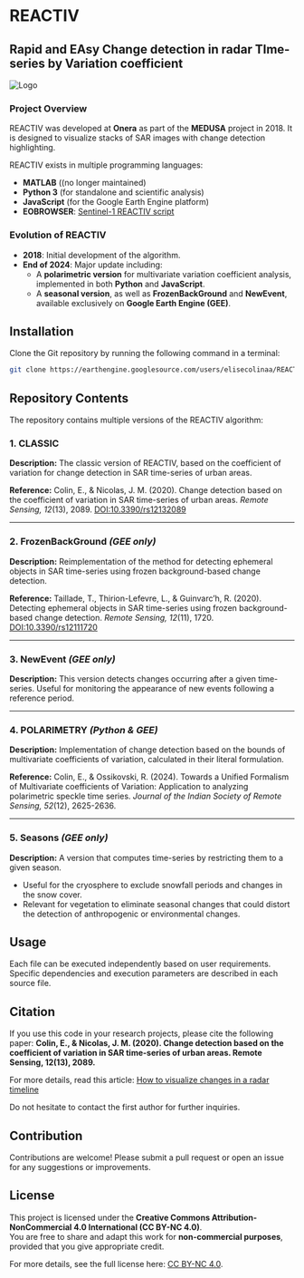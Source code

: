 # REACTIV
## Rapid and EAsy Change detection in radar TIme-series by Variation coefficient

![Logo](https://raw.githubusercontent.com/elisekoeniguer/REACTIV/master/REACTIV.png)

### Project Overview
REACTIV was developed at **Onera** as part of the **MEDUSA** project in 2018. It is designed to visualize stacks of SAR images with change detection highlighting. 

REACTIV exists in multiple programming languages:
- **MATLAB** ((no longer maintained)
- **Python 3** (for standalone and scientific analysis)
- **JavaScript** (for the Google Earth Engine platform)
- **EOBROWSER**: [Sentinel-1 REACTIV script](https://custom-scripts.sentinel-hub.com/sentinel-1/reactiv/)

### Evolution of REACTIV
- **2018**: Initial development of the algorithm.
- **End of 2024**: Major update including:
  - A **polarimetric version** for multivariate variation coefficient analysis, implemented in both **Python** and **JavaScript**.
  - A **seasonal version**, as well as **FrozenBackGround** and **NewEvent**, available exclusively on **Google Earth Engine (GEE)**.

## Installation
Clone the Git repository by running the following command in a terminal:
```bash
git clone https://earthengine.googlesource.com/users/elisecolinaa/REACTIV
```

## Repository Contents
The repository contains multiple versions of the REACTIV algorithm:

### 1. CLASSIC
**Description:**
The classic version of REACTIV, based on the coefficient of variation for change detection in SAR time-series of urban areas.

**Reference:**
Colin, E., & Nicolas, J. M. (2020). Change detection based on the coefficient of variation in SAR time-series of urban areas. *Remote Sensing, 12*(13), 2089. [DOI:10.3390/rs12132089](https://doi.org/10.3390/rs12132089)

---
### 2. FrozenBackGround *(GEE only)*
**Description:**
Reimplementation of the method for detecting ephemeral objects in SAR time-series using frozen background-based change detection.

**Reference:**
Taillade, T., Thirion-Lefevre, L., & Guinvarc’h, R. (2020). Detecting ephemeral objects in SAR time-series using frozen background-based change detection. *Remote Sensing, 12*(11), 1720. [DOI:10.3390/rs12111720](https://doi.org/10.3390/rs12111720)

---
### 3. NewEvent *(GEE only)*
**Description:**
This version detects changes occurring after a given time-series. Useful for monitoring the appearance of new events following a reference period.

---
### 4. POLARIMETRY *(Python & GEE)*
**Description:**
Implementation of change detection based on the bounds of multivariate coefficients of variation, calculated in their literal formulation.

**Reference:**
Colin, E., & Ossikovski, R. (2024). Towards a Unified Formalism of Multivariate coefficients of Variation: Application to analyzing polarimetric speckle time series. *Journal of the Indian Society of Remote Sensing, 52*(12), 2625-2636.

---
### 5. Seasons *(GEE only)*
**Description:**
A version that computes time-series by restricting them to a given season.
- Useful for the cryosphere to exclude snowfall periods and changes in the snow cover.
- Relevant for vegetation to eliminate seasonal changes that could distort the detection of anthropogenic or environmental changes.

## Usage
Each file can be executed independently based on user requirements. Specific dependencies and execution parameters are described in each source file.

## Citation
If you use this code in your research projects, please cite the following paper:
**Colin, E., & Nicolas, J. M. (2020). Change detection based on the coefficient of variation in SAR time-series of urban areas. Remote Sensing, 12(13), 2089.**

For more details, read this article: [How to visualize changes in a radar timeline](https://medium.com/@elisecolin/how-to-visualize-changes-in-a-radar-timeline-fb79ef526c1e)

Do not hesitate to contact the first author for further inquiries.

## Contribution
Contributions are welcome! Please submit a pull request or open an issue for any suggestions or improvements.

## License
This project is licensed under the **Creative Commons Attribution-NonCommercial 4.0 International (CC BY-NC 4.0)**.  
You are free to share and adapt this work for **non-commercial purposes**, provided that you give appropriate credit.

For more details, see the full license here: [CC BY-NC 4.0](https://creativecommons.org/licenses/by-nc/4.0/).

